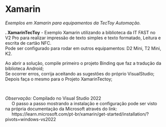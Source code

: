 # Xamarin
*Exemplos em Xamarin para equipamentos da TecToy Automação.*
<p><b>. XamarinTecToy</b> - Exemplo Xamarin utilizando a biblioteca da IT FAST no V2 Pro para realizar impressão de texto simples e texto formatado, Leitura e escrita de cartão NFC.<br>Pode ser configurado para rodar em outros equipamentos: D2 Mini, T2 Mini, K2.<br></p>
<p>Ao abrir a solução, compile primeiro o projeto Binding que faz a tradução da biblioteca Android;<br>Se ocorrer erros, corrija aceitando as sugestões do próprio VisualStudio;<br>
Depois faça o mesmo para o Projeto XamarinTectoy;</p><br>
<p><i>Observação:</i> Compilado no Visual Studio 2022<br>
&ensp;&ensp;&ensp;O passo a passo mostrando a instalação e configuração pode ser visto na própria documentação da Microsoft através do link: <br>
&ensp;&ensp;&ensp;https://learn.microsoft.com/pt-br/xamarin/get-started/installation/?pivots=windows-vs2022<br</p>

